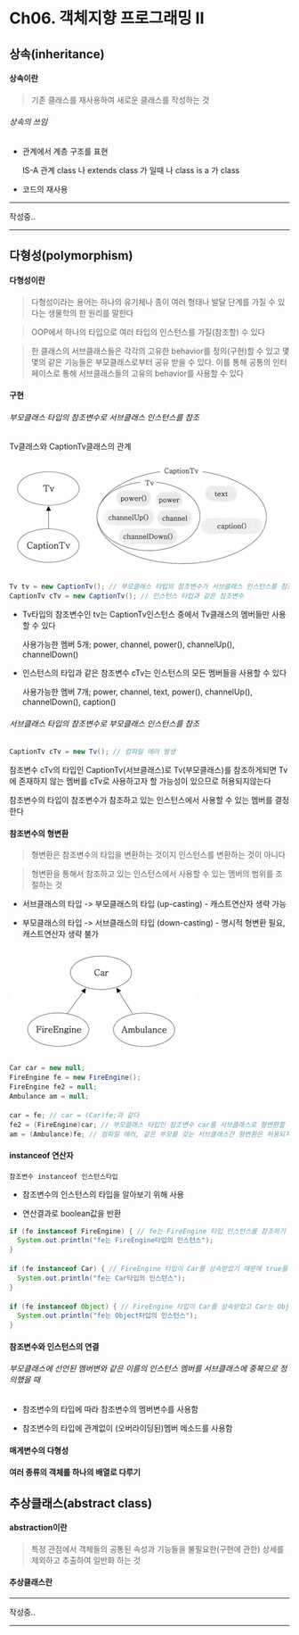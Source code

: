 Ch06. 객체지향 프로그래밍 II
===
## 상속(inheritance)

#### 상속이란

> 기존 클래스를 재사용하여 새로운 클래스를 작성하는 것

###### 상속의 쓰임

- 관계에서 계층 구조를 표현

  IS-A 관계 class 나 extends class 가 일때 나 class is a 가 class

- 코드의 재사용


---
작성중..

---
## 다형성(polymorphism)

#### 다형성이란

> 다형성이라는 용어는 하나의 유기체나 종이 여러 형태나 발달 단계를 가질 수 있다는 생물학의  한 원리를 말한다

>	OOP에서 하나의 타입으로 여러 타입의 인스턴스를 가질(참조할) 수 있다

> 한 클래스의 서브클래스들은 각각의 고유한 behavior를 정의(구현)할 수 있고 몇몇의 같은 기능들은 부모클래스로부터 공유 받을 수 있다. 이를 통해 공통의 인터페이스로 통해 서브클래스들의 고유의 behavior를 사용할 수 있다

#### 구현

###### 부모클래스 타입의 참조변수로 서브클래스 인스턴스를 참조

Tv클래스와 CaptionTv클래스의 관계

![Tv클래스와 CaptionTv클래스의 관계](https://raw.githubusercontent.com/yoistudy/java_review/master/src/ch07/Jaeyun/01_tv_and_captiontv_class.png)

```java
Tv tv = new CaptionTv(); // 부모클래스 타입의 참조변수가 서브클래스 인스턴스를 참조
CaptionTv cTv = new CaptionTv(); // 인스턴스 타입과 같은 참조변수
```
- Tv타입의 참조변수인 tv는 CaptionTv인스턴스 중에서 Tv클래스의 멤버들만 사용 할 수 있다

  사용가능한 멤버 5개; power, channel, power(), channelUp(), channelDown()

- 인스턴스의 타입과 같은 참조변수 cTv는 인스턴스의 모든 멤버들을 사용할 수 있다

	사용가능한 멤버 7개; power, channel, text, power(), channelUp(), channelDown(), caption()

###### 서브클래스 타입의 참조변수로 부모클래스 인스턴스를 참조

```java
CaptionTv cTv = new Tv(); // 컴파일 에러 발생
```
참조변수 cTv의 타입인 CaptionTv(서브클래스)로 Tv(부모클래스)를 참조하게되면 Tv에 존재하지 않는 멤버를 cTv로 사용하고자 할 가능성이 있으므로 허용되지않는다

참조변수의 타입이 참조변수가 참조하고 있는 인스턴스에서 사용할 수 있는 멤버를 결정한다


#### 참조변수의 형변환

> 형변환은 참조변수의 타입을 변환하는 것이지 인스턴스를 변환하는 것이 아니다

> 형변환을 통해서 참조하고 있는 인스턴스에서 사용할 수 있는 멤버의 범위를 조절하는 것

- 서브클래스의 타입 -> 부모클래스의 타입 (up-casting) - 캐스트연산자 생략 가능

- 부모클래스의 타입 -> 서브클래스의 타입 (down-casting) - 명시적 형변환 필요, 캐스트연산자 생략 불가



![Car클래스와 FireEngine, Ambulance클래스의 관계](https://raw.githubusercontent.com/yoistudy/java_review/master/src/ch07/Jaeyun/02_car_and_fireengine_and_ambulance_class.png)

```java
Car car = new null;
FireEngine fe = new FireEngine();
FireEngine fe2 = null;
Ambulance am = null;

car = fe; // car = (Car)fe;과 같다
fe2 = (FireEngine)car; // 부모클래스 타입인 참조변수 car를 서브클래스로 형변환할 때 명시적으로 형변환 필요
am = (Ambulance)fe; // 컴파일 에러, 같은 부모를 갖는 서브클래스간 형변환은 허용되지 않음 형변환은 부모-자식 관계일 때 가능

```

#### instanceof 연산자

`참조변수 instanceof 인스턴스타입`

- 참조변수의 인스턴스의 타입을 알아보기 위해 사용

- 연산결과로 boolean값을 반환

```java
if (fe instanceof FireEngine) { // fe는 FireEngine 타입 인스턴스를 참조하기 때문에 true 반환
  System.out.println("fe는 FireEngine타입의 인스턴스");
}

if (fe instanceof Car) { // FireEngine 타입이 Car를 상속받았기 때문에 true를 반환
  System.out.println("fe는 Car타입의 인스턴스");
}

if (fe instanceof Object) { // FireEngine 타입이 Car를 상속받았고 Car는 Object를 상속받았기 때문에 true를 반환
  System.out.println("fe는 Object타입의 인스턴스");
}
```

#### 참조변수와 인스턴스의 연결

###### 부모클래스에 선언된 멤버변와 같은 이름의 인스턴스 멤버를 서브클래스에 중복으로 정의했을 때

- 참조변수의 타입에 따라 참조변수의 멤버변수를 사용함

- 참조변수의 타입에 관계없이 (오버라이딩된)멤버 메소드를 사용함


#### 매게변수의 다형성

#### 여러 종류의 객체를 하나의 배열로 다루기


## 추상클래스(abstract class)

#### abstraction이란

> 특정 관점에서 객체들의 공통된 속성과 기능들을 불필요한(구현에 관한) 상세를 제외하고 추출하여 일반화 하는 것

#### 추상클래스란


---
작성중..

---

